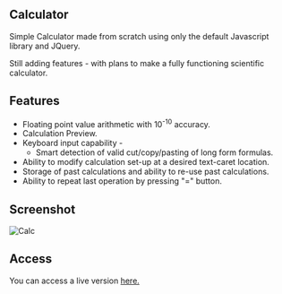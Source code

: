 ## Calculator

Simple Calculator made from scratch using only the default Javascript library and JQuery. 

Still adding features - with plans to make a fully functioning scientific calculator.

## Features

* Floating point value arithmetic with 10<sup>-10</sup> accuracy.
* Calculation Preview.
* Keyboard input capability -
    * Smart detection of valid cut/copy/pasting of long form formulas.
* Ability to modify calculation set-up at a desired text-caret location.
* Storage of past calculations and ability to re-use past calculations.
* Ability to repeat last operation by pressing "=" button.

## Screenshot

![Calc](https://github.com/Mr-Ferreira/Calculator/assets/133887611/5e149f51-b19b-4a0d-b8e2-439b6929f1f1)

## Access

You can access a live version [here.](https://mr-ferreira.github.io/Calculator/)
